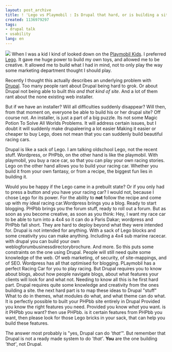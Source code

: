 ```yaml
---
layout: post_archive
title: ! 'Lego vs Playmobil : Is Drupal that hard, or is building a site hard?'
created: 1136979297
tags:
- drupal talk
- usability
lang: en
---
```

![](http://www.webschuur.com/sites/webschuur.com/files/Legobitar.jpg) When I was a kid I kind of looked down on the [Playmobil Kids](http://www.playmobil.com/index.html). I preferred [Lego](http://www.lego.com:80/eng/create/productPage.aspx?family=creator). It gave me huge power to build my own toys, and allowed me to be creative. It allowed me to build what I had in mind, not to only play the way some marketing department thought I should play.

Recently I thought this actually describes an underlying problem with [Drupal](http://drupal.org). Too many people rant about Drupal being hard to grok. Or about Drupal not being able to built _this and that kind of site_. And a lot of them rant about the none existing web installer.

But if we have an installer? Will all difficulties suddenly disappear? Will then, from that moment on, everyone be able to build his or her drupal site? Off course not. An installer, is just a part of a big puzzle. Its not some Magic Potion To Solve All Worlds Problems. It will address certain issues, but I doubt it will suddenly make drupaleering a lot easier Making it easier or cheaper to buy Lego, does not mean that you can suddenly build beautiful racing cars.

Drupal is like a sack of Lego. I am talking oldschool Lego, not the recent stuff. Wordpress, or PHPbb, on the other hand is like the playmobil. With playmobil, you buy a race car, so that you can play your own racing stories. Lego on the other hand allows you to build your racing car. Whether you build it from your own fantasy, or from a recipe, the biggest fun lies in building it.

Would you be happy if the Lego came in a prebuilt state? Or if you only had to press a button and you have your racing car? I would not, because I chose Lego for its power. For the ability to **not** follow the recipe and come up with my ideal racing car.<!--break-->Wordpress brings you a blog. Ready to start blogging. PHPbb brings you the forum stuff, ready to roll out a forum. But as soon as you become creative, as soon as you think: Hey, I want my race car to be able to turn into a 4x4 so it can do a Paris Dakar; wordpress and PHPbb fall short. They are hard to deploy beyond what they were intended for. Drupal is not intended for anything. With a sack of Lego blocks and some creativity you can make anything. Including a 4x4 sub marine racecar. with drupal you can build your own weblogforumbusinessdirectorybrochure. And more. So this puts some constraints on the one using Drupal. People will still need quite some knowledge of the web. Of web marketing, of security, of site-mappings, and of SEO. Wordpress has all that optimised for blogging. PLaymobil has a perfect Racing Car for you to play racing. But Drupal requires you to know about blogs, about how people navigate blogs, about what features your clients will look for and what not. Needing to know all this is he first hard part. Drupal requires quite some knowledge and creativity from the ones building a site. the next hard part is to map these ideas to Drupal "stuff" What to do in themes, what modules do what, and what theme can do what. It is perfectly possible to built your PHPbb site entirely in Drupal Provided you know the right features you need. Provided you know *what* you want. is it PHPbb you want? then use PHPbb. is it certain features from PHPbb you want, then please look for those Lego bricks in your sack, that can help you build these features.

The answer most probably is "yes, Drupal can do _'that'_". But remember that Drupal is not a ready made system to do _'that'_. **You** are the one building _'that'_, not Drupal.
